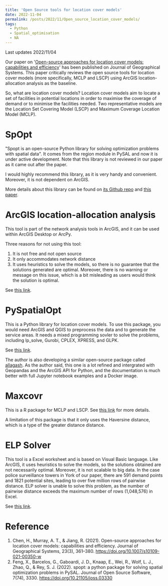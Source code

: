 ```yaml
---
title: 'Open Source tools for location cover models'
date: 2022-11-04
permalink: /posts/2022/11/Open_source_location_cover_models/
tags:
  - Python
  - Spatial_optimisation
  - NA
---
```


Last updates 2022/11/04

Our paper on '[Open-source approaches for location cover models: capabilities and efficiency](https://link.springer.com/10.1007/s10109-021-00350-w)' has been published on Journal of Geographical Systems. This paper critically reviews the open source tools for location cover models (more specifically, MCLP and LSCP) using ArcGIS location-allocation analysis as the baseline.

So, what are location cover models? Location cover models aim to locate a set of facilities in potential locations in order to maximise the coverage of demand or to minimise the facilities needed. Two representative models are the Location Set Covering Model (LSCP) and Maximum Coverage Location Model (MCLP).

# SpOpt

"Spopt is an open-source Python library for solving optimization problems with spatial data". It comes from the region module in PySAL and now it is under active development. Note that this library is not reviewed in our paper as it came out after the paper.

I would highly recommend this library, as it is very handy and convenient. Moreover, it is not dependent on ArcGIS.

More details about this library can be found on [its Github repo](https://github.com/pysal/spopt) and [this paper](https://joss.theoj.org/papers/10.21105/joss.03330).

# ArcGIS location-allocation analysis 

This tool is part of the network analysis tools in ArcGIS, and it can be used within ArcGIS Desktop or ArcPy.

Three reasons for not using this tool:

1. It is not free and not open source
2. It only accommodates network distance
3. It uses heuristics to solve the models, so there is no guarantee that the solutions generated are optimal. Moreover, there is no warning or message on this issue, which is a bit misleading as users would think the solution is optimal.

See [this link](http://desktop.arcgis.com/en/arcmap/latest/extensions/network-analyst/algorithms-used-by-network-analyst.htm).

# PySpatialOpt

This is a Python library for location cover models. To use this package, you would need ArcGIS and QGIS to preprocess the data and to generate the service areas. It needs a mixed programming sovler to solve the problems, including lp_solve, Gurobi, CPLEX, XPRESS, and GLPK.

See [this link](https://github.com/apulverizer/pyspatialopt).

The author is also developing a similar open-source package called [allagash](https://github.com/apulverizer/allagash). As the author said, this one is a lot refined and intergrated with Geopandas and the ArcGIS API for Python, and the documentation is much better with full Jupyter notebook examples and a Docker image. 

# Maxcovr

This is a R package for MCLP and LSCP. See [this link](https://github.com/njtierney/maxcovr) for more details.

A limitation of this package is that it only uses the Haversine distance, which is a type of the greater distance distance.

# ELP Solver

This tool is a Excel worksheet and is based on Visual Basic language. Like ArcGIS, it uses heuristics to solve the models, so the solutions obtained are not necessarily optimal. Moreover, it is not scalable to big data. In the case police surveillance towers in York of our paper, there are 591 demand points and 1821 potential sites, leading to over five million rows of pairwise distance. ELP solver is unable to solve this problem, as the number of pairwise distance exceeds the maximum number of rows (1,048,576) in Excel.

See [this link](https://people.bath.ac.uk/ge277/index.php/flp-spreadsheet-solver/).

# Reference

1. Chen, H., Murray, A. T., & Jiang, R. (2021). Open-source approaches for location cover models: capabilities and efficiency. Journal of Geographical Systems, 23(3), 361–380. https://doi.org/10.1007/s10109-021-00350-w
2. Feng, X., Barcelos, G., Gaboardi, J. D., Knaap, E., Wei, R., Wolf, L. J., Zhao, Q., & Rey, S. J. (2022). spopt: a python package for solving spatial optimization problems in PySAL. Journal of Open Source Software, 7(74), 3330. https://doi.org/10.21105/joss.03330


